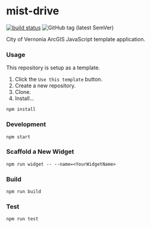 # mist-drive

[![build status][travis-img]][travis-url] ![GitHub tag (latest SemVer)](https://img.shields.io/github/v/tag/CityOfVernonia/mist-drive?color=success&style=flat-square)

[travis-img]: https://img.shields.io/travis/CityOfVernonia/mist-drive/main.svg?style=flat-square
[travis-url]: https://travis-ci.com/CityOfVernonia/mist-drive

City of Vernonia ArcGIS JavaScript template application.

### Usage

This repository is setup as a template.

1. Click the `Use this template` button.
1. Create a new repository.
1. Clone.
1. Install... 

```shell
npm install
```

### Development

```shell
npm start
```

### Scaffold a New Widget

```shell
npm run widget -- --name=<YourWidgetName>
```

### Build

```shell
npm run build
```

### Test

```shell
npm run test
```
